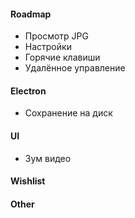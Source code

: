 #### Roadmap
 * Просмотр JPG
 * Настройки 
 * Горячие клавиши
 * Удалённое управление

#### Electron 
 * Сохранение на диск

#### UI
 * Зум видео

#### Wishlist

#### Other